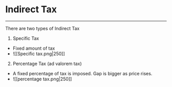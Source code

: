 # Indirect Tax
---


There are two types of Indirect Tax
1. Specific Tax
- Fixed amount of tax
- ![[Specific tax.png|250]]
2. Percentage Tax (ad valorem tax)
- A fixed percentage of tax is imposed. Gap is bigger as price rises.
- ![[percentage tax.png|250]]
